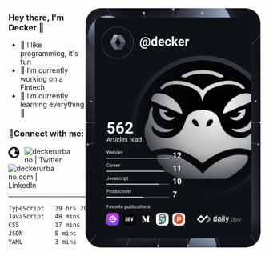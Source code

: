 <a href="https://app.daily.dev/Decker"><img align="right" width="350px" src="https://github.com/decker-dev/decker-dev/blob/master/devcard.svg" alt="Decker Dev Card"/></a>

### Hey there, I'm Decker 👋

- 🌟 I like programming, it's fun
- 🔭 I’m currently working on a Fintech
- 🌱 I’m currently learning everything 🤣

### 📱Connect with me:

[<img align="left" alt="deckerurbano.com" width="22px" src="https://raw.githubusercontent.com/iconic/open-iconic/master/svg/globe.svg" style="margin-right: 10px;" />](https://deckerurbano.com)
[<img align="left" alt="deckerurbano | Twitter" width="100px" src="https://img.shields.io/badge/twitter-%231DA1F2.svg?&style=for-the-badge&logo=twitter&logoColor=white" style="margin-right: 10px;" />](https://twitter.com/deckerurbano)
[<img align="left" alt="deckerurbano.com | LinkedIn" width="100px" src="https://img.shields.io/badge/linkedin-%230077B5.svg?&style=for-the-badge&logo=linkedin&logoColor=white" />](https://linkedin.com/in/deckerurbano)

<br clear="left"/>

---

<div style="text-align: center;">
<!--START_SECTION:waka-->

```txt
TypeScript   29 hrs 29 mins  ████████████████████████░   95.84 %
JavaScript   48 mins         ▓░░░░░░░░░░░░░░░░░░░░░░░░   02.65 %
CSS          17 mins         ▒░░░░░░░░░░░░░░░░░░░░░░░░   00.93 %
JSON         5 mins          ░░░░░░░░░░░░░░░░░░░░░░░░░   00.31 %
YAML         3 mins          ░░░░░░░░░░░░░░░░░░░░░░░░░   00.17 %
```

<!--END_SECTION:waka-->
</div>
